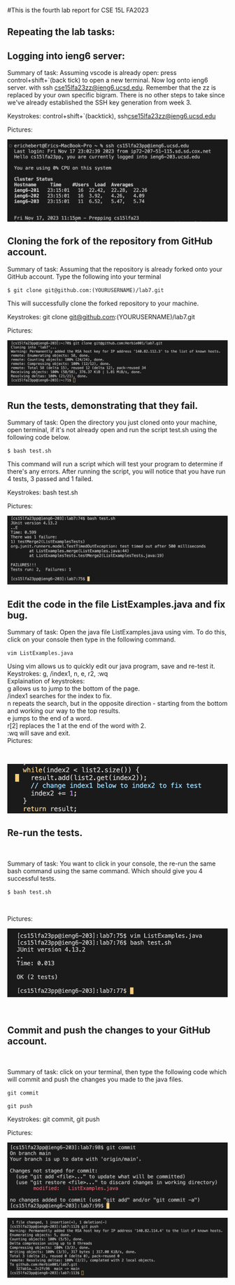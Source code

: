 #This is the fourth lab report for CSE 15L FA2023

## Repeating the lab tasks:

## Logging into ieng6 server: 

Summary of task: Assuming vscode is already open: press control+shift+`(back tick) to open a new terminal. Now log onto ieng6 server. with ssh cse15lfa23zz@ieng6.ucsd.edu. Remember that the zz is replaced by your own specific bigram. There is no other steps to take since we've already established the SSH key generation from week 3.

Keystrokes: control+shift+`(backtick), ssh<space>cse15lfa23zz@ieng6.ucsd.edu<enter>

Pictures:

![Alt text](<images/PA4 Images/logging into ieng6.png>)

## Cloning the fork of the repository from GitHub account.

Summary of task: Assuming that the repository is already forked onto your GitHub account. Type the following into your terminal 

```
$ git clone git@github.com:(YOURUSERNAME)/lab7.git
```

This will successfully clone the forked repository to your machine.

Keystrokes: git <space> clone <space> git@github.com:(YOURUSERNAME)/lab7.git <enter>

Pictures:

![Alt text](<images/PA4 Images/git clone repo.png>)

## Run the tests, demonstrating that they fail.

Summary of task: Open the directory you just cloned onto your machine, open terminal, if it's not already open and run the script test.sh using the following code below.

```
$ bash test.sh 
```

This command will run a script which will test your program to determine if there's any errors. After running the script, you will notice that you have run 4 tests, 3 passed and 1 failed.

Keystrokes: bash <space> test.sh <enter>

Pictures: 

![Alt text](<images/PA4 Images/running bash script.png>)

## Edit the code in the file ListExamples.java and fix bug. 

Summary of task: Open the java file ListExamples.java using vim. To do this, click on your console then type in the following command.

```
vim ListExamples.java
```

Using vim allows us to quickly edit our java program, save and re-test it.
<br>
Keystrokes: <shift> g, /index1, <shift> n, e, r2, :wq <enter>
<br>
Explaination of keystrokes: 
<br>
<shift> g allows us to jump to the bottom of the page.
<br>
/index1 searches for the index to fix.
<br>
<shift> n repeats the search, but in the opposite direction - starting from the bottom and working our way to the top results.
<br>
e jumps to the end of a word.
<br>
r[2] replaces the 1 at the end of the word with 2.
<br>
:wq <enter> will save and exit.
<br>
Pictures:

<br>


![Alt text](<images/PA4 Images/edit java file using vim.png>)


## Re-run the tests.

<br>

Summary of task: You want to click in your console, the re-run the same bash command using the same command. Which should give you 4 successful tests.



```
$ bash test.sh
```


<br>


Pictures:


![Alt text](<images/PA4 Images/running bash script again.png>)

<br>


## Commit and push the changes to your GitHub account.


<br>


Summary of task: click on your terminal, then type the following code which will commit and push the changes you made to the java files.



```
git commit
```



```
git push
```


Keystrokes: git <space> commit, git <space> push


Pictures: 


![Alt text](<images/PA4 Images/git commit.png>)


![Alt text](<images/PA4 Images/git push.png>)